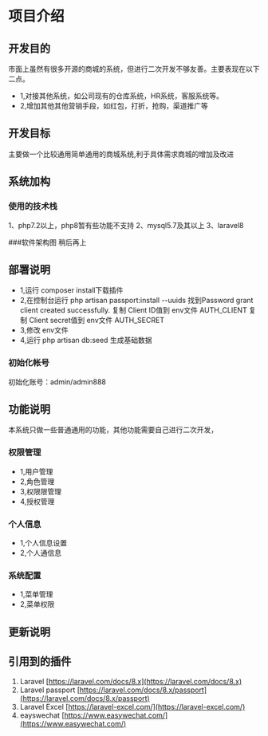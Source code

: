 # 项目介绍 
## 开发目的
市面上虽然有很多开源的商城的系统，但进行二次开发不够友善。主要表现在以下二点。
- 1,对接其他系统，如公司现有的仓库系统，HR系统，客服系统等。
- 2,增加其他其他营销手段，如红包，打折，抢购，渠道推广等
## 开发目标
主要做一个比较通用简单通用的商城系统,利于具体需求商城的增加及改进

## 系统加构
### 使用的技术栈
1、php7.2以上，php8暂有些功能不支持
2、mysql5.7及其以上
3、laravel8

###软件架构图
稍后再上



## 部署说明
- 1,运行 composer install下载插件
- 2,在控制台运行 
php artisan passport:install --uuids 
找到Password grant client created successfully.
复制 Client ID值到 env文件 AUTH_CLIENT
复制 Client secret值到 env文件 AUTH_SECRET
- 3,修改 env文件   
- 4,运行 php artisan db:seed 生成基础数据

### 初始化帐号
初始化账号：admin/admin888

## 功能说明
本系统只做一些普通通用的功能，其他功能需要自己进行二次开发，

### 权限管理
- 1,用户管理
- 2,角色管理
- 3,权限限管理
- 4,授权管理

### 个人信息
- 1,个人信息设置
- 2,个人通信息

### 系统配置
- 1,菜单管理
- 2,菜单权限



## 更新说明

## 引用到的插件
1.  Laravel  [https://laravel.com/docs/8.x](https://laravel.com/docs/8.x)
2.  Laravel passport  [https://laravel.com/docs/8.x/passport](https://laravel.com/docs/8.x/passport)
3.  Laravel Excel  [https://laravel-excel.com/](https://laravel-excel.com/)
4.  eayswechat  [https://www.easywechat.com/](https://www.easywechat.com/)
